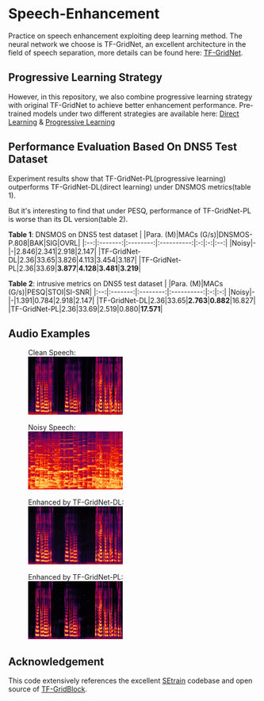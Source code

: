 # Speech-Enhancement
Practice on speech enhancement exploiting deep learning method. The neural network we choose is TF-GridNet, an excellent architecture in the field of speech separation, more details can be found here: [TF-GridNet](https://arxiv.org/abs/2209.03952).

## Progressive Learning Strategy
However, in this repository, we also combine progressive learning strategy with original TF-GridNet to achieve better enhancement performance. Pre-trained models under two different strategies are available here: [Direct Learning](https://drive.google.com/file/d/1krMSO78aNgLXAPRHsqjZVi07k4AkLoj_/view?usp=sharing) & [Progressive Learning](https://drive.google.com/file/d/1NbIED2f79Uw9P5H5zRWcSanl4mWuQJiJ/view?usp=sharing)

## Performance Evaluation Based On DNS5 Test Dataset
Experiment results show that TF-GridNet-PL(progressive learning) outperforms TF-GridNet-DL(direct learning) under DNSMOS metrics(table 1). 

But it's interesting to find that under PESQ, performance of TF-GridNet-PL is worse than its DL version(table 2).    

**Table 1**: DNSMOS on DNS5 test dataset
|    |Para. (M)|MACs (G/s)|DNSMOS-P.808|BAK|SIG|OVRL|
|:--:|:-------:|:--------:|:----------:|:-:|:-:|:--:|
|Noisy|-|-|2.846|2.341|2.918|2.147|
|TF-GridNet-DL|2.36|33.65|3.826|4.113|3.454|3.187|
|TF-GridNet-PL|2.36|33.69|**3.877**|**4.128**|**3.481**|**3.219**|

**Table 2**: intrusive metrics on DNS5 test dataset
|    |Para. (M)|MACs (G/s)|PESQ|STOI|SI-SNR|
|:--:|:-------:|:--------:|:----------:|:-:|:-:|
|Noisy|-|-|1.391|0.784|2.918|2.147|
|TF-GridNet-DL|2.36|33.65|**2.763**|**0.882**|16.827|
|TF-GridNet-PL|2.36|33.69|2.519|0.880|**17.571**|

## Audio Examples
<figure>                                                     
  <figcaption>Clean Speech:</figcaption>
  <img width="45%" height="45%" src="spectrogram/clean.png">  
</figure>

<figure>
  <figcaption>Noisy Speech:</figcaption>
  <img width="45%" height="45%" src="spectrogram/Noisy.png">
</figure>

<figure>
  <figcaption>Enhanced by TF-GridNet-DL:</figcaption>
  <img width="45%" height="45%" src="spectrogram/enhanced by DL.png">
</figure>

<figure>
  <figcaption>Enhanced by TF-GridNet-PL:</figcaption>
  <img width="45%" height="45%" src="spectrogram/enhanced by PL.png">
</figure>

## Acknowledgement
This code extensively references the excellent [SEtrain](https://github.com/Xiaobin-Rong/SEtrain) codebase and open source of [TF-GridBlock](https://github.com/espnet/espnet/blob/master/espnet2/enh/separator/tfgridnet_separator.py).



